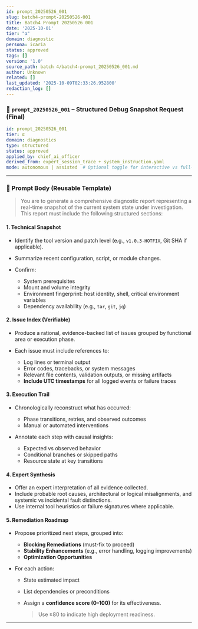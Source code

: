 ```yaml
---
id: prompt_20250526_001
slug: batch4-prompt-20250526-001
title: Batch4 Prompt 20250526 001
date: '2025-10-01'
tier: "α"
domain: diagnostic
persona: icaria
status: approved
tags: []
version: '1.0'
source_path: batch 4/batch4-prompt_20250526_001.md
author: Unknown
related: []
last_updated: '2025-10-09T02:33:26.952800'
redaction_log: []
---
```


### 🧰 `prompt_20250526_001` – Structured Debug Snapshot Request (Final)

```yaml
id: prompt_20250526_001
tier: α
domain: diagnostics
type: structured
status: approved
applied_by: chief_ai_officer
derived_from: expert_session_trace + system_instruction.yaml
mode: autonomous | assisted  # Optional toggle for interactive vs full-pass execution
```

---

### 📄 Prompt Body (Reusable Template)

> You are to generate a comprehensive diagnostic report representing a real-time snapshot of the current system state under investigation. This report must include the following structured sections:

#### 1. **Technical Snapshot**

* Identify the tool version and patch level (e.g., `v1.0.3-HOTFIX`, Git SHA if applicable).
* Summarize recent configuration, script, or module changes.
* Confirm:

  * System prerequisites
  * Mount and volume integrity
  * Environment fingerprint: host identity, shell, critical environment variables
  * Dependency availability (e.g., `tar`, `git`, `jq`)

#### 2. **Issue Index (Verifiable)**

* Produce a rational, evidence-backed list of issues grouped by functional area or execution phase.
* Each issue must include references to:

  * Log lines or terminal output
  * Error codes, tracebacks, or system messages
  * Relevant file contents, validation outputs, or missing artifacts
  * **Include UTC timestamps** for all logged events or failure traces

#### 3. **Execution Trail**

* Chronologically reconstruct what has occurred:

  * Phase transitions, retries, and observed outcomes
  * Manual or automated interventions
* Annotate each step with causal insights:

  * Expected vs observed behavior
  * Conditional branches or skipped paths
  * Resource state at key transitions

#### 4. **Expert Synthesis**

* Offer an expert interpretation of all evidence collected.
* Include probable root causes, architectural or logical misalignments, and systemic vs incidental fault distinctions.
* Use internal tool heuristics or failure signatures where applicable.

#### 5. **Remediation Roadmap**

* Propose prioritized next steps, grouped into:

  * **Blocking Remediations** (must-fix to proceed)
  * **Stability Enhancements** (e.g., error handling, logging improvements)
  * **Optimization Opportunities**
* For each action:

  * State estimated impact
  * List dependencies or preconditions
  * Assign a **confidence score (0–100)** for its effectiveness.

    > Use ≥80 to indicate high deployment readiness.

---

